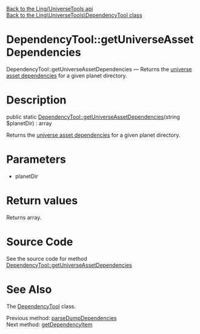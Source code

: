 [Back to the Ling/UniverseTools api](https://github.com/lingtalfi/UniverseTools/blob/master/doc/api/Ling/UniverseTools.md)<br>
[Back to the Ling\UniverseTools\DependencyTool class](https://github.com/lingtalfi/UniverseTools/blob/master/doc/api/Ling/UniverseTools/DependencyTool.md)


DependencyTool::getUniverseAssetDependencies
================



DependencyTool::getUniverseAssetDependencies — Returns the [universe asset dependencies](https://github.com/lingtalfi/NotationFan/blob/master/universe-assets.md#the-universeassetdependencies-trick) for a given planet directory.




Description
================


public static [DependencyTool::getUniverseAssetDependencies](https://github.com/lingtalfi/UniverseTools/blob/master/doc/api/Ling/UniverseTools/DependencyTool/getUniverseAssetDependencies.md)(string $planetDir) : array




Returns the [universe asset dependencies](https://github.com/lingtalfi/NotationFan/blob/master/universe-assets.md#the-universeassetdependencies-trick) for a given planet directory.




Parameters
================


- planetDir

    


Return values
================

Returns array.








Source Code
===========
See the source code for method [DependencyTool::getUniverseAssetDependencies](https://github.com/lingtalfi/UniverseTools/blob/master/DependencyTool.php#L247-L261)


See Also
================

The [DependencyTool](https://github.com/lingtalfi/UniverseTools/blob/master/doc/api/Ling/UniverseTools/DependencyTool.md) class.

Previous method: [parseDumpDependencies](https://github.com/lingtalfi/UniverseTools/blob/master/doc/api/Ling/UniverseTools/DependencyTool/parseDumpDependencies.md)<br>Next method: [getDependencyItem](https://github.com/lingtalfi/UniverseTools/blob/master/doc/api/Ling/UniverseTools/DependencyTool/getDependencyItem.md)<br>

